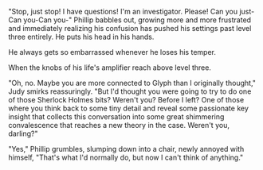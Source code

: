 "Stop, just stop! I have questions! I'm an investigator. Please! Can you just-Can you-Can you-" Phillip babbles out, growing more and more frustrated and immediately realizing his confusion has pushed his settings past level three entirely. He puts his head in his hands.

He always gets so embarrassed whenever he loses his temper.

When the knobs of his life's amplifier reach above level three.

"Oh, no. Maybe you are more connected to Glyph than I originally thought," Judy smirks reassuringly. "But I'd thought you were going to try to do one of those Sherlock Holmes bits? Weren't you? Before I left? One of those where you think back to some tiny detail and reveal some passionate key insight that collects this conversation into some great shimmering convalescence that reaches a new theory in the case. Weren't you, darling?"

"Yes," Phillip grumbles, slumping down into a chair, newly annoyed with himself, "That's what I'd normally do, but now I can't think of anything."